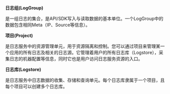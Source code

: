 



**日志组(LogGroup)**

是一组日志的集合，是API/SDK写入与读取数据的基本单位。一个LogGroup中的数据包含相同Meta（IP、Source等信息）。

**项目(Project)**

是日志服务中的资源管理单元，用于资源隔离和控制。您可以通过项目来管理某一个应用的所有日志及相关的日志源。它管理着用户的所有日志库（Logstore），采集日志的机器配置等信息，同时它也是用户访问日志服务资源的入口。

**日志库(Logstore)**

是日志服务中日志数据的收集、存储和查询单元。每个日志库隶属于一个项目，且每个项目可以创建多个日志库。

